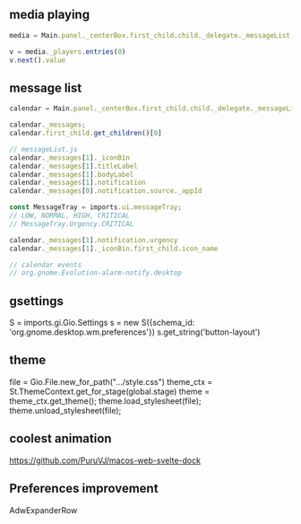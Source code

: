 ## media playing

```js
media = Main.panel._centerBox.first_child.child._delegate._messageList._scrollView.last_child.get_children()[0]

v = media._players.entries(0)
v.next().value
```

## message list

```js
calendar = Main.panel._centerBox.first_child.child._delegate._messageList._scrollView.last_child.get_children()[1]

calendar._messages;
calendar.first_child.get_children()[0]

// messageList.js
calendar._messages[1]._iconBin
calendar._messages[1].titleLabel
calendar._messages[1].bodyLabel
calendar._messages[1].notification
calendar._messages[0].notification.source._appId

const MessageTray = imports.ui.messageTray;
// LOW, NORMAL, HIGH, CRITICAL
// MessageTray.Urgency.CRITICAL

calendar._messages[1].notification.urgency
calendar._messages[1]._iconBin.first_child.icon_name

// calendar events
// org.gnome.Evolution-alarm-notify.desktop

```

## gsettings

S = imports.gi.Gio.Settings
s = new S({schema_id: 'org.gnome.desktop.wm.preferences'})
s.get_string('button-layout')

## theme

file = Gio.File.new_for_path(".../style.css")
theme_ctx = St.ThemeContext.get_for_stage(global.stage)
theme = theme_ctx.get_theme();
theme.load_stylesheet(file);
theme.unload_stylesheet(file);

## coolest animation

https://github.com/PuruVJ/macos-web-svelte-dock

## Preferences improvement

AdwExpanderRow